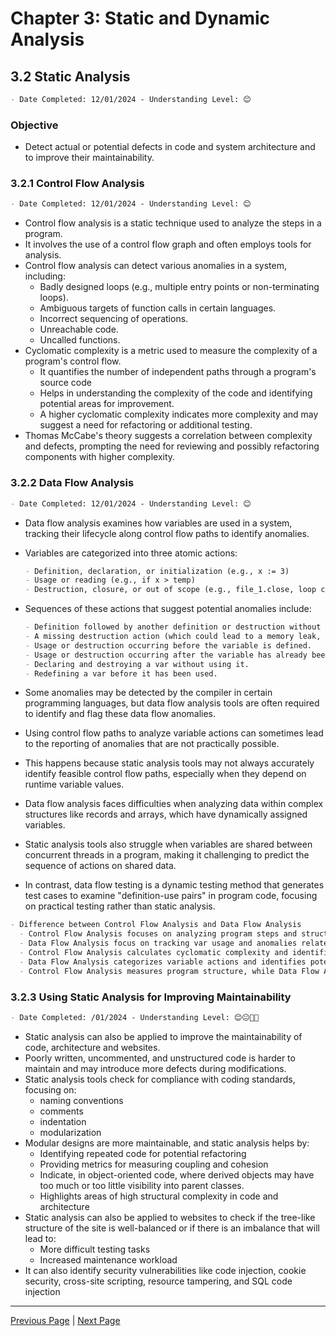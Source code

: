 # Chapter 3: Static and Dynamic Analysis

## 3.2 Static Analysis

```markdown
- Date Completed: 12/01/2024 - Understanding Level: 😊
```

### Objective

- Detect actual or potential defects in code and system architecture and to improve their maintainability.

### 3.2.1 Control Flow Analysis

```markdown
- Date Completed: 12/01/2024 - Understanding Level: 😊
```

- Control flow analysis is a static technique used to analyze the steps in a program.
- It involves the use of a control flow graph and often employs tools for analysis.
- Control flow analysis can detect various anomalies in a system, including:
  - Badly designed loops (e.g., multiple entry points or non-terminating loops).
  - Ambiguous targets of function calls in certain languages.
  - Incorrect sequencing of operations.
  - Unreachable code.
  - Uncalled functions.
- Cyclomatic complexity is a metric used to measure the complexity of a program's control flow.
  - It quantifies the number of independent paths through a program's source code
  - Helps in understanding the complexity of the code and identifying potential areas for improvement.
  - A higher cyclomatic complexity indicates more complexity and may suggest a need for refactoring or additional testing.
- Thomas McCabe's theory suggests a correlation between complexity and defects, prompting the need for reviewing and possibly refactoring components with higher complexity.

### 3.2.2 Data Flow Analysis

```markdown
- Date Completed: 12/01/2024 - Understanding Level: 😊
```

- Data flow analysis examines how variables are used in a system, tracking their lifecycle along control flow paths to identify anomalies.
- Variables are categorized into three atomic actions:

  ```markdown
  - Definition, declaration, or initialization (e.g., x := 3)
  - Usage or reading (e.g., if x > temp)
  - Destruction, closure, or out of scope (e.g., file_1.close, loop control var (i) on exit from loop)
  ```

- Sequences of these actions that suggest potential anomalies include:

  ```markdown
  - Definition followed by another definition or destruction without any intervening usage.
  - A missing destruction action (which could lead to a memory leak, especially for dynamically variables).
  - Usage or destruction occurring before the variable is defined.
  - Usage or destruction occurring after the variable has already been destroyed.
  - Declaring and destroying a var without using it.
  - Redefining a var before it has been used.
  ```

- Some anomalies may be detected by the compiler in certain programming languages, but data flow analysis tools are often required to identify and flag these data flow anomalies.

- Using control flow paths to analyze variable actions can sometimes lead to the reporting of anomalies that are not practically possible.
- This happens because static analysis tools may not always accurately identify feasible control flow paths, especially when they depend on runtime variable values.
- Data flow analysis faces difficulties when analyzing data within complex structures like records and arrays, which have dynamically assigned variables.
- Static analysis tools also struggle when variables are shared between concurrent threads in a program, making it challenging to predict the sequence of actions on shared data.
- In contrast, data flow testing is a dynamic testing method that generates test cases to examine "definition-use pairs" in program code, focusing on practical testing rather than static analysis.

```markdown
- Difference between Control Flow Analysis and Data Flow Analysis
  - Control Flow Analysis focuses on analyzing program steps and structure.
  - Data Flow Analysis focus on tracking var usage and anomalies related to var actions and sequences.
  - Control Flow Analysis calculates cyclomatic complexity and identifies high-complexity components.
  - Data Flow Analysis categorizes variable actions and identifies potential anomalies.
  - Control Flow Analysis measures program structure, while Data Flow Analysis examines variable behavior.
```

### 3.2.3 Using Static Analysis for Improving Maintainability

```markdown
- Date Completed: /01/2024 - Understanding Level: 😊😐🤢🤮
```

- Static analysis can also be applied to improve the maintainability of code, architecture and websites.
- Poorly written, uncommented, and unstructured code is harder to maintain and may introduce more defects during modifications.
- Static analysis tools check for compliance with coding standards, focusing on:
  - naming conventions
  - comments
  - indentation
  - modularization
- Modular designs are more maintainable, and static analysis helps by:
  - Identifying repeated code for potential refactoring
  - Providing metrics for measuring coupling and cohesion
  - Indicate, in object-oriented code, where derived objects may have too much or too little visibility into parent classes.
  - Highlights areas of high structural complexity in code and architecture
- Static analysis can also be applied to websites to check if the tree-like structure of the site is well-balanced or if there is an imbalance that will lead to:
  - More difficult testing tasks
  - Increased maintenance workload
- It can also identify security vulnerabilities like code injection, cookie security, cross-site scripting, resource tampering, and SQL code injection

---

[Previous Page](3.1-introduction.md) | [Next Page](3.3-dynamic-analysis.md)

